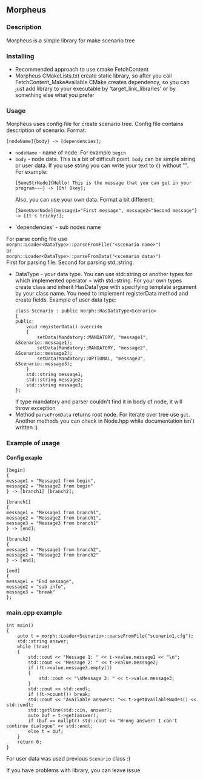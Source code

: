 ## Morpheus
### Description
Morpheus is a simple library for make scenario tree

### Installing
- Recommended approach to use cmake FetchContent
- Morpheus CMakeLists.txt create static library, so after you call FetchContent_MakeAvailable CMake creates dependency,
so you can just add library to your executable by 'target_link_libraries' or by something else what you prefer

### Usage
Morpheus uses config file for create scenario tree. Config file contains description of scenario. Format:<br>
```
[nodeName]{body} -> [dependencies];
```
- `nodeName` - name of node. For example `begin`
- `body` - node data. This is a bit of difficult point. `body` can be simple string or user data.
If you use string you can write your text to `{}` without "". For example:<br> 
    ```
    [SomeStrNode]{Hello! This is the message that you can get in your program~~~} -> [Oh! Okey];
    ```
    Also, you can use your own data. Format a bit different:<br>
    ```
    [SomeUserNode]{message1="First message", message2="Second message"} -> [It's tricky!];
    ```
- 'dependencies' - sub nodes name

For parse config file use<br>
`morph::Loader<DataType>::parseFromFile("<scenario name>")`<br>
or <br>
`morph::Loader<DataType>::parseFromData("<scenario data>")`<br>
First for parsing file. Second for parsing std::string.
- DataType - your data type. You can use std::string or another types for which implemented operator = with std::string.
For your own types create class and inherit HasDataType with specifying template argument by your class name. You need 
to implement registerData method and create fields.
Example of user data type:<br>
    ```
    class Scenario : public morph::HasDataType<Scenario>
    {
    public:
        void registerData() override
        {
            setData(Mandatory::MANDATORY, "message1", &Scenario::message1);
            setData(Mandatory::MANDATORY, "message2", &Scenario::message2);
            setData(Mandatory::OPTIONAL, "message3", &Scenario::message3);
        }
        std::string message1;
        std::string message2;
        std::string message3;
    };
    ```
    If type mandatory and parser couldn't find it in body of node, it will throw exception
- Method `parseFromData` returns root node. For iterate over tree use `get`. Another methods you can check in Node.hpp
while documentation isn't written :)

### Example of usage
#### Config exaple
```
[begin]
{
message1 = "Message1 from begin",
message2 = "Message2 from begin"
} -> [branch1] [branch2];

[branch1]
{
message1 = "Message1 from branch1",
message2 = "Message2 from branch1",
message3 = "Message3 from branch1"
} -> [end];

[branch2]
{
message1 = "Message1 from branch2",
message2 = "Message2 from branch2"
} -> [end];

[end]
{
message1 = "End message",
message2 = "sub info",
message3 = "break"
};
```
### main.cpp example
```
int main()
{
	auto t = morph::Loader<Scenario>::parseFromFile("scenario1.cfg");
	std::string answer;
	while (true)
	{
		std::cout << "Message 1: " << t->value.message1 << "\n";
		std::cout << "Message 2: " << t->value.message2;
		if (!t->value.message3.empty())
		{
			std::cout << "\nMessage 3: " << t->value.message3;
		}
		std::cout << std::endl;
		if (!t->count()) break;
		std::cout << "Available answers: "<< t->getAvailableNodes() << std::endl;
		std::getline(std::cin, answer);
		auto buf = t->get(answer);
		if (buf == nullptr) std::cout << "Wrong answer! I can't continue dialogue" << std::endl;
		else t = buf;
	}
    return 0;
}
```

For user data was used previous `Scenario` class :)

If you have problems with library, you can leave issue
